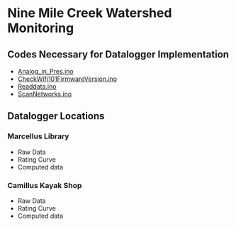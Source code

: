 # Nine Mile Creek Watershed Monitoring 

## Codes Necessary for Datalogger Implementation
- [Analog_in_Pres.ino](https://github.com/nmcloggers/Feather-Codes-/blob/master/Analog_in_Pres.ino)
- [CheckWifi101FirmwareVersion.ino](https://github.com/nmcloggers/Feather-Codes-/blob/master/CheckWifi101FirmwareVersion.ino)
- [Readdata.ino](https://github.com/nmcloggers/Feather-Codes-/blob/master/Readdata.ino)
- [ScanNetworks.ino](https://github.com/nmcloggers/Feather-Codes-/blob/master/ScanNetworks.ino)

## Datalogger Locations

### Marcellus Library
- Raw Data
- Rating Curve
- Computed data

### Camillus Kayak Shop
- Raw Data
- Rating Curve
- Computed data
